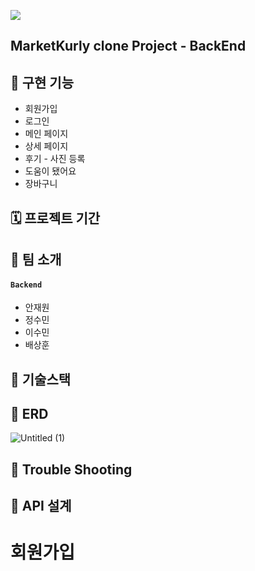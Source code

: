 ![](../../Desktop/Desktop_image/springlogo.png)
## MarketKurly clone Project - BackEnd


## 🍇 구현 기능
* 회원가입
* 로그인
* 메인 페이지
* 상세 페이지
* 후기 - 사진 등록
* 도움이 됐어요
* 장바구니

## 🗓 프로젝트 기간


## 👻 팀 소개
#### `Backend`
- 안재원
- 정수민
- 이수민
- 배상훈

## 📜 기술스택

## 🐳  ERD
![Untitled (1)](https://user-images.githubusercontent.com/110365670/190194717-3f4b02c5-e21d-4842-9a50-5d747dded60a.png)

## 🏹 Trouble Shooting


## 🔨 API 설계 
# 회원가입
